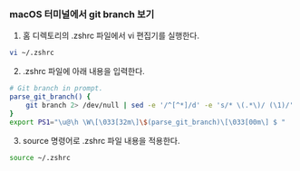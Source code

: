 ### macOS 터미널에서 git branch 보기

1. 홈 디렉토리의 .zshrc 파일에서 vi 편집기를 실행한다.

```bash
vi ~/.zshrc
```

2. .zshrc 파일에 아래 내용을 입력한다.

```bash
# Git branch in prompt.
parse_git_branch() {
    git branch 2> /dev/null | sed -e '/^[^*]/d' -e 's/* \(.*\)/ (\1)/'
}
export PS1="\u@\h \W\[\033[32m\]\$(parse_git_branch)\[\033[00m\] $ "
```

3. source 명령어로 .zshrc 파일 내용을 적용한다.
```bash
source ~/.zshrc
```
